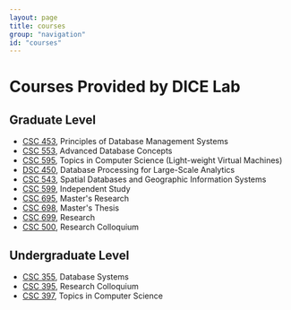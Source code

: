 ```yaml
---
layout: page
title: courses
group: "navigation"
id: "courses"
---
```


# Courses Provided by DICE Lab

## Graduate Level

* [CSC 453](https://www.cdm.depaul.edu/academics/pages/courseinfo.aspx?CrseId=001490), Principles of Database Management Systems 
* [CSC 553](https://www.cdm.depaul.edu/academics/pages/courseinfo.aspx?CrseId=007742), Advanced Database Concepts
* [CSC 595](https://www.cdm.depaul.edu/academics/pages/courseinfo.aspx?CrseId=012215), Topics in Computer Science (Light-weight Virtual Machines)
* [DSC 450](https://www.cdm.depaul.edu/academics/pages/courseinfo.aspx?CrseId=012815), Database Processing for Large-Scale Analytics
* [CSC 543](https://www.cdm.depaul.edu/academics/pages/courseinfo.aspx?CrseId=008475), Spatial Databases and Geographic Information Systems
* [CSC 599](https://www.cdm.depaul.edu/academics/pages/courseinfo.aspx?CrseId=001595), Independent Study
* [CSC 695](https://www.cdm.depaul.edu/academics/pages/courseinfo.aspx?CrseId=009632), Master's Research
* [CSC 698](https://www.cdm.depaul.edu/academics/pages/courseinfo.aspx?CrseId=001613), Master's Thesis
* [CSC 699](https://www.cdm.depaul.edu/academics/pages/courseinfo.aspx?CrseId=001614), Research
* [CSC 500](https://www.cdm.depaul.edu/academics/pages/courseinfo.aspx?CrseId=011169), Research Colloquium

## Undergraduate Level

* [CSC 355](https://www.cdm.depaul.edu/academics/pages/courseinfo.aspx?CrseId=001420), Database Systems
* [CSC 395](https://www.cdm.depaul.edu/academics/pages/courseinfo.aspx?CrseId=012989), Research Colloquium
* [CSC 397](https://www.cdm.depaul.edu/academics/pages/courseinfo.aspx?CrseId=012216), Topics in Computer Science


